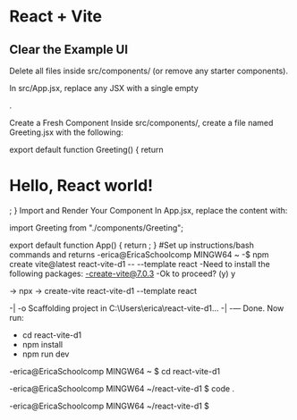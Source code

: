 # React + Vite
## Clear the Example UI

Delete all files inside src/components/ (or remove any starter components).

In src/App.jsx, replace any JSX with a single empty <div />.

Create a Fresh Component
Inside src/components/, create a file named Greeting.jsx with the following:

export default function Greeting() {
  return <h1>Hello, React world!</h1>;
}
Import and Render Your Component
In App.jsx, replace the content with:

import Greeting from "./components/Greeting";

export default function App() {
  return <Greeting />;
}
#Set up instructions/bash commands and returns
-erica@EricaSchoolcomp MINGW64 ~
-$ npm create vite@latest react-vite-d1 -- --template react
-Need to install the following packages:
-create-vite@7.0.3
-Ok to proceed? (y) y


-> npx
-> create-vite react-vite-d1 --template react

-|
-o  Scaffolding project in C:\Users\erica\react-vite-d1...
-|
-—  Done. Now run:

 - cd react-vite-d1
 - npm install
 - npm run dev


-erica@EricaSchoolcomp MINGW64 ~
$ cd react-vite-d1

-erica@EricaSchoolcomp MINGW64 ~/react-vite-d1
$ code .

-erica@EricaSchoolcomp MINGW64 ~/react-vite-d1
$

